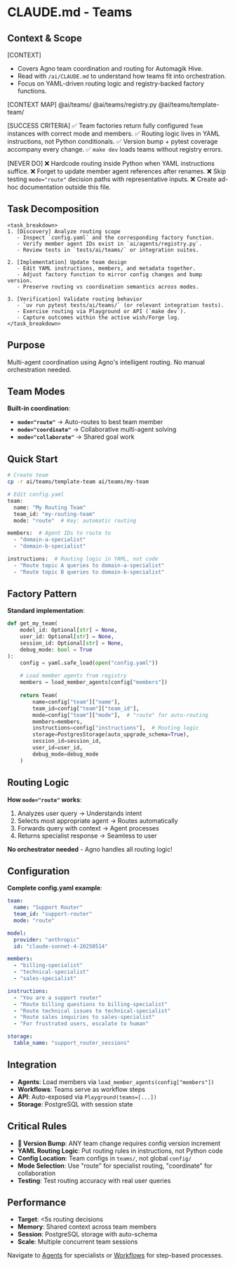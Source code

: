 # CLAUDE.md - Teams

## Context & Scope

[CONTEXT]
- Covers Agno team coordination and routing for Automagik Hive.
- Read with `/ai/CLAUDE.md` to understand how teams fit into orchestration.
- Focus on YAML-driven routing logic and registry-backed factory functions.

[CONTEXT MAP]
@ai/teams/
@ai/teams/registry.py
@ai/teams/template-team/

[SUCCESS CRITERIA]
✅ Team factories return fully configured `Team` instances with correct mode and members.
✅ Routing logic lives in YAML instructions, not Python conditionals.
✅ Version bump + pytest coverage accompany every change.
✅ `make dev` loads teams without registry errors.

[NEVER DO]
❌ Hardcode routing inside Python when YAML instructions suffice.
❌ Forget to update member agent references after renames.
❌ Skip testing `mode="route"` decision paths with representative inputs.
❌ Create ad-hoc documentation outside this file.

## Task Decomposition
```
<task_breakdown>
1. [Discovery] Analyze routing scope
   - Inspect `config.yaml` and the corresponding factory function.
   - Verify member agent IDs exist in `ai/agents/registry.py`.
   - Review tests in `tests/ai/teams/` or integration suites.

2. [Implementation] Update team design
   - Edit YAML instructions, members, and metadata together.
   - Adjust factory function to mirror config changes and bump version.
   - Preserve routing vs coordination semantics across modes.

3. [Verification] Validate routing behavior
   - `uv run pytest tests/ai/teams/` (or relevant integration tests).
   - Exercise routing via Playground or API (`make dev`).
   - Capture outcomes within the active wish/Forge log.
</task_breakdown>
```

## Purpose

Multi-agent coordination using Agno's intelligent routing. No manual orchestration needed.

## Team Modes

**Built-in coordination**:
- **`mode="route"`** → Auto-routes to best team member
- **`mode="coordinate"`** → Collaborative multi-agent solving  
- **`mode="collaborate"`** → Shared goal work

## Quick Start

```bash
# Create team
cp -r ai/teams/template-team ai/teams/my-team

# Edit config.yaml
team:
  name: "My Routing Team"
  team_id: "my-routing-team" 
  mode: "route"  # Key: automatic routing

members:  # Agent IDs to route to
  - "domain-a-specialist"
  - "domain-b-specialist"

instructions:  # Routing logic in YAML, not code
  - "Route topic A queries to domain-a-specialist"
  - "Route topic B queries to domain-b-specialist"
```

## Factory Pattern

**Standard implementation**:
```python
def get_my_team(
    model_id: Optional[str] = None,
    user_id: Optional[str] = None,
    session_id: Optional[str] = None,
    debug_mode: bool = True
):
    config = yaml.safe_load(open("config.yaml"))
    
    # Load member agents from registry
    members = load_member_agents(config["members"])
    
    return Team(
        name=config["team"]["name"],
        team_id=config["team"]["team_id"],
        mode=config["team"]["mode"],  # "route" for auto-routing
        members=members,
        instructions=config["instructions"],  # Routing logic
        storage=PostgresStorage(auto_upgrade_schema=True),
        session_id=session_id,
        user_id=user_id,
        debug_mode=debug_mode
    )
```

## Routing Logic

**How `mode="route"` works**:
1. Analyzes user query → Understands intent
2. Selects most appropriate agent → Routes automatically  
3. Forwards query with context → Agent processes
4. Returns specialist response → Seamless to user

**No orchestrator needed** - Agno handles all routing logic!

## Configuration

**Complete config.yaml example**:
```yaml
team:
  name: "Support Router"
  team_id: "support-router"
  mode: "route"

model:
  provider: "anthropic"
  id: "claude-sonnet-4-20250514"

members:
  - "billing-specialist"
  - "technical-specialist"
  - "sales-specialist"

instructions:
  - "You are a support router"
  - "Route billing questions to billing-specialist"
  - "Route technical issues to technical-specialist"
  - "Route sales inquiries to sales-specialist"
  - "For frustrated users, escalate to human"

storage:
  table_name: "support_router_sessions"
```

## Integration

- **Agents**: Load members via `load_member_agents(config["members"])`
- **Workflows**: Teams serve as workflow steps
- **API**: Auto-exposed via `Playground(teams=[...])`  
- **Storage**: PostgreSQL with session state

## Critical Rules

- **🚨 Version Bump**: ANY team change requires config version increment
- **YAML Routing Logic**: Put routing rules in instructions, not Python code
- **Config Location**: Team configs in `teams/`, not global `config/`
- **Mode Selection**: Use "route" for specialist routing, "coordinate" for collaboration
- **Testing**: Test routing accuracy with real user queries

## Performance

- **Target**: <5s routing decisions
- **Memory**: Shared context across team members
- **Session**: PostgreSQL storage with auto-schema
- **Scale**: Multiple concurrent team sessions

Navigate to [Agents](../agents/CLAUDE.md) for specialists or [Workflows](../workflows/CLAUDE.md) for step-based processes.
